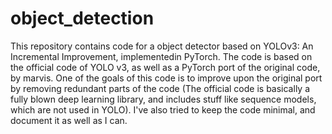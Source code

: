 # object_detection

This repository contains code for a object detector based on YOLOv3: An Incremental Improvement, implementedin PyTorch. The code is based on the official code of YOLO v3, as well as a PyTorch port of the original code, by marvis. One of the goals of this code is to improve upon the original port by removing redundant parts of the code (The official code is basically a fully blown deep learning library, and includes stuff like sequence models, which are not used in YOLO). I've also tried to keep the code minimal, and document it as well as I can.
